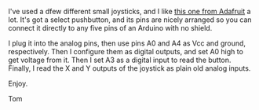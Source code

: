 I've used a dfew different small joysticks, and I like <a href="https://www.adafruit.com/products/512">this one from Adafruit</a> a lot. It's got a select pushbutton, and its pins are nicely arranged so you can connect it directly to any five pins of an Arduino with no shield. 

I plug it into the analog pins, then use pins A0 and A4 as Vcc and ground, respectively. Then I configure them as digital outputs, and set A0 high to get voltage from it.  Then I set A3 as a digital input to read the button.  Finally, I read the X and Y outputs of the joystick as plain old analog inputs.


Enjoy.

Tom
